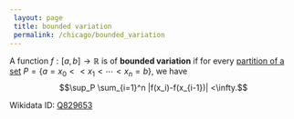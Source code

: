 ```yaml
---
 layout: page
 title: bounded variation
 permalink: /chicago/bounded_variation
---
```

A function $f: [a,b]\to \mathbb R$ is of **bounded variation** if for every [partition of a set](https://mathgloss.github.io/MathGloss/partition_of_a_set) $P =\{a= x_0 < <x_1 < \cdots < x_n = b\}$, we have $$\sup_P \sum_{i=1}^n |f(x_i)-f(x_{i-1})| <\infty.$$

Wikidata ID: [Q829653](https://www.wikidata.org/wiki/Q829653)